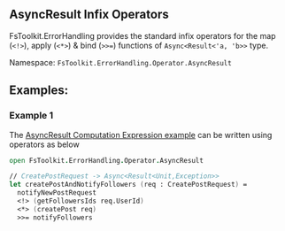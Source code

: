 ## AsyncResult Infix Operators

FsToolkit.ErrorHandling provides the standard infix operators for the map (`<!>`), apply (`<*>`) & bind (`>>=`) functions of `Async<Result<'a, 'b>>` type.

Namespace: `FsToolkit.ErrorHandling.Operator.AsyncResult`

## Examples:

### Example 1

The [AsyncResult Computation Expression example](../asyncResult/ce.md#example-1) can be written using operators as below

```fsharp
open FsToolkit.ErrorHandling.Operator.AsyncResult

// CreatePostRequest -> Async<Result<Unit,Exception>>
let createPostAndNotifyFollowers (req : CreatePostRequest) = 
  notifyNewPostRequest 
  <!> (getFollowersIds req.UserId) 
  <*> (createPost req)
  >>= notifyFollowers
```